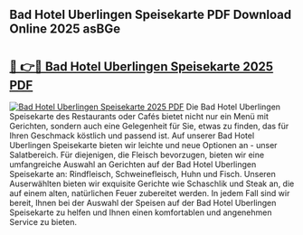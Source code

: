 ## Bad Hotel Uberlingen Speisekarte PDF Download Online 2025 asBGe

# <h2><a href="http://gc86kb.nevu.top/?p=Bad+Hotel+Uberlingen+Speisekarte">🔗 👉🔴 Bad Hotel Uberlingen Speisekarte 2025 PDF</a></h2>

[![Bad Hotel Uberlingen Speisekarte 2025 PDF](https://i.imgur.com/dBaPXMq.png)](http://gc86kb.nevu.top/?p=Bad+Hotel+Uberlingen+Speisekarte)
Die Bad Hotel Uberlingen Speisekarte des Restaurants oder Cafés bietet nicht nur ein Menü mit Gerichten, sondern auch eine Gelegenheit für Sie, etwas zu finden, das für Ihren Geschmack köstlich und passend ist. Auf unserer Bad Hotel Uberlingen Speisekarte bieten wir leichte und neue Optionen an - unser Salatbereich. Für diejenigen, die Fleisch bevorzugen, bieten wir eine umfangreiche Auswahl an Gerichten auf der Bad Hotel Uberlingen Speisekarte an: Rindfleisch, Schweinefleisch, Huhn und Fisch. Unseren Auserwählten bieten wir exquisite Gerichte wie Schaschlik und Steak an, die auf einem alten, natürlichen Feuer zubereitet werden. In jedem Fall sind wir bereit, Ihnen bei der Auswahl der Speisen auf der Bad Hotel Uberlingen Speisekarte zu helfen und Ihnen einen komfortablen und angenehmen Service zu bieten.
